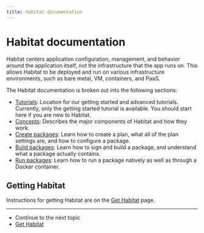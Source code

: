 ```yaml
---
title: Habitat documentation
---
```


# Habitat documentation

Habitat centers application configuration, management, and behavior around the application itself, not the infrastructure that the app runs on. This allows Habitat to be deployed and run on various infrastructure environments, such as bare metal, VM, containers, and PaaS.

The Habitat documentation is broken out into the following sections:

- [Tutorials](/tutorials): Location for our getting started and advanced tutorials. Currently, only the getting started tutorial is available. You should start here if you are new to Habitat.
- [Concepts](/docs/concepts-overview): Describes the major components of Habitat and how they work.
- [Create packages](/docs/create-packages-overview): Learn how to create a plan, what all of the plan settings are, and how to configure a package.
- [Build packages](/docs/build-packages-overview): Learn how to sign and build a package, and understand what a package actually contains.
- [Run packages](/docs/run-packages-overview): Learn how to run a package natively as well as through a Docker container.

## Getting Habitat

Instructions for getting Habitat are on the [Get Habitat](/docs/get-habitat) page.

<hr>
<ul class="main-content--link-nav">
  <li>Continue to the next topic</li>
  <li><a href="/docs/get-habitat">Get Habitat</a></li>
</ul>
